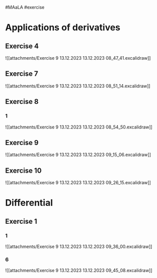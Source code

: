 #MAaLA #exercise 

# Applications of derivatives
## Exercise 4
![[attachments/Exercise 9 13.12.2023 13.12.2023 08_47_41.excalidraw]]

## Exercise 7
![[attachments/Exercise 9 13.12.2023 13.12.2023 08_51_14.excalidraw]]

## Exercise 8
### 1
![[attachments/Exercise 9 13.12.2023 13.12.2023 08_54_50.excalidraw]]

## Exercise 9
![[attachments/Exercise 9 13.12.2023 13.12.2023 09_15_06.excalidraw]]

## Exercise 10
![[attachments/Exercise 9 13.12.2023 13.12.2023 09_26_15.excalidraw]]

# Differential
## Exercise 1
### 1
![[attachments/Exercise 9 13.12.2023 13.12.2023 09_36_00.excalidraw]]

### 6
![[attachments/Exercise 9 13.12.2023 13.12.2023 09_45_08.excalidraw]]